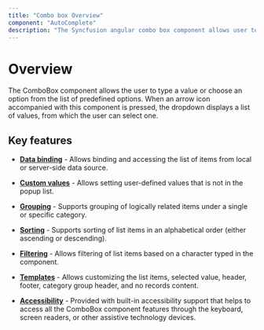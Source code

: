 ```yaml
---
title: "Combo box Overview"
component: "AutoComplete"
description: "The Syncfusion angular combo box component allows user to type a value or choose an option from the list of predefined options."
---
```


# Overview

The ComboBox component allows the user to type a value or choose an option from the list of predefined options.
When an arrow icon accompanied with this component is pressed, the dropdown displays a list of values, from which the user can select one.

## Key features

* [**Data binding**](./data-binding/) - Allows binding and accessing the list of items from local or server-side data source.

* [**Custom values**](./getting-started/#custom-values) - Allows setting user-defined values that is not in the popup list.

* [**Grouping**](./grouping.html) - Supports grouping of logically related items under a single or specific category.

* [**Sorting**](../api/combo-box/#sortorder) - Supports sorting of list items in an alphabetical order (either ascending or descending).

* [**Filtering**](./filtering/) - Allows filtering of list items based on a character typed in the component.

* [**Templates**](./templates/) - Allows customizing the list items, selected value, header, footer, category
group header, and no records content.

* [**Accessibility**](./accessibility/) - Provided with built-in accessibility support that helps to access all
the ComboBox component features through the keyboard, screen readers, or other assistive technology devices.